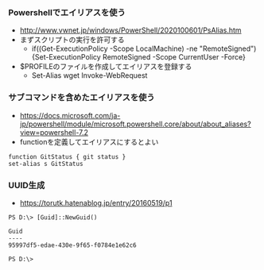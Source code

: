 
### Powershellでエイリアスを使う

- http://www.vwnet.jp/windows/PowerShell/2020100601/PsAlias.htm
- まずスクリプトの実行を許可する
  - if((Get-ExecutionPolicy -Scope LocalMachine) -ne "RemoteSigned"){Set-ExecutionPolicy RemoteSigned -Scope CurrentUser -Force}
- $PROFILEのファイルを作成してエイリアスを登録する
  - Set-Alias wget Invoke-WebRequest

### サブコマンドを含めたエイリアスを使う

- https://docs.microsoft.com/ja-jp/powershell/module/microsoft.powershell.core/about/about_aliases?view=powershell-7.2
- functionを定義してエイリアスにするとよい

```
function GitStatus { git status }
set-alias s GitStatus
```

### UUID生成

- https://torutk.hatenablog.jp/entry/20160519/p1

```
PS D:\> [Guid]::NewGuid()

Guid
----
95997df5-edae-430e-9f65-f0784e1e62c6

PS D:\>
```
